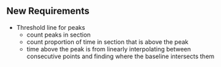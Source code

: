 ## New Requirements
- Threshold line for peaks
  - count peaks in section
  - count proportion of time in section that is above the peak
  - time above the peak is from linearly interpolating between consecutive points and finding where the baseline intersects them
